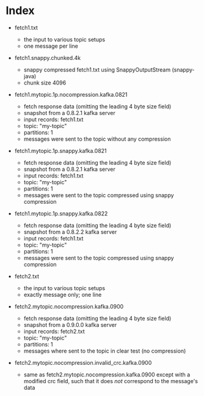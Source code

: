 # Index

* fetch1.txt
  - the input to various topic setups
  - one message per line
* fetch1.snappy.chunked.4k
  - snappy compressed fetch1.txt using SnappyOutputStream (snappy-java)
  - chunk size 4096
* fetch1.mytopic.1p.nocompression.kafka.0821
  - fetch response data (omitting the leading 4 byte size field)
  - snapshot from a 0.8.2.1 kafka server
  - input records: fetch1.txt
  - topic: "my-topic"
  - partitions: 1
  - messages were sent to the topic without any compression
* fetch1.mytopic.1p.snappy.kafka.0821
  - fetch response data (omitting the leading 4 byte size field)
  - snapshot from a 0.8.2.1 kafka server
  - input records: fetch1.txt
  - topic: "my-topic"
  - partitions: 1
  - messages were sent to the topic compressed using snappy compression
* fetch1.mytopic.1p.snappy.kafka.0822
  - fetch response data (omitting the leading 4 byte size field)
  - snapshot from a 0.8.2.2 kafka server
  - input records: fetch1.txt
  - topic: "my-topic"
  - partitions: 1
  - messages were sent to the topic compressed using snappy compression

* fetch2.txt
  - the input to various topic setups
  - exactly message only; one line
* fetch2.mytopic.nocompression.kafka.0900
  - fetch response data (omitting the leading 4 byte size field)
  - snapshot from a 0.9.0.0 kafka server
  - input records: fetch2.txt
  - topic: "my-topic"
  - partitions: 1
  - messages where sent to the topic in clear test (no compression)
* fetch2.mytopic.nocompression.invalid_crc.kafka.0900
  - same as fetch2.mytopic.nocompression.kafka.0900 except with a
    modified crc field, such that it does _not_ correspond to the
    message's data

